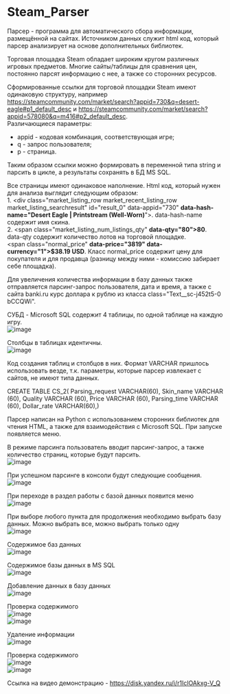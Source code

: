 # Steam_Parser

Парсер - программа для автоматического сбора информации, размещённой на сайтах. Источником данных служит html код, который парсер анализирует на основе дополнительных библиотек.

Торговая площадка Steam обладает широким кругом различных игровых предметов. Многие сайты/таблицы для сравнения цен, постоянно парсят информацию с нее, а также со сторонних ресурсов.

Сформированные ссылки для торговой площадки Steam имеют одинаковую структуру, например https://steamcommunity.com/market/search?appid=730&q=desert-eagle#p1_default_desc и https://steamcommunity.com/market/search?appid=578080&q=m416#p2_default_desc. <br>
Различающиеся параметры: <br>
* appid - кодовая комбинация, соответствующая игре;
* q - запрос пользователя;
* p - страница.
  
Таким образом ссылки можно формировать в переменной типа string и парсить в цикле, а результаты сохранять в БД MS SQL.

Все страницы имеют одинаковое наполнение. Html код, который нужен для анализа выглядит следующим образом: <br> 1. <div class="market_listing_row market_recent_listing_row market_listing_searchresult" id="result_0" data-appid="730" **data-hash-name="Desert Eagle | Printstream (Well-Worn)**">. data-hash-name содержит имя скина. <br> 2. <span class="market_listing_num_listings_qty" **data-qty="80">80**</span>. data-qty содержит количество лотов на торговой площадке. <br> <span class="normal_price" **data-price="3819" data-currency="1">$38.19 USD**</span>. Класс normal_price содержит цену для покупателя и для продавца (разницу между ними - комиссию забирает себе площадка). 

Для увеличения количества информации в базу данных также отправляется парсинг-запрос пользователя, дата и время, а также с сайта banki.ru курс доллара к рублю из класса class="Text__sc-j452t5-0 bCCQWi".

СУБД - Microsoft SQL содержит 4 таблицы, по одной таблице на каждую игру. <br>
![image](https://github.com/DerbiLow/Steam-Parser/assets/126500303/dab98eb8-6414-4906-a842-c60500eec131) <br>

Столбцы в таблицах идентичны. <br>
![image](https://github.com/DerbiLow/Steam-Parser/assets/126500303/49b4f8f9-a09b-425d-8c10-f9f501aec896) <br>

Код создания таблиц и столбцов в них. Формат VARCHAR пришлось использовать везде, т.к. параметры, которые парсер извлекает с сайтов, не имеют типа данных.

CREATE TABLE CS_2(
Parsing_request VARCHAR(60),
Skin_name VARCHAR (60),
Quality VARCHAR (60),
Price VARCHAR (60),
Parsing_time VARCHAR (60),
Dollar_rate VARCHAR(60),)

Парсер написан на Python с использованием сторонних библиотек для чтения HTML, а также для взаимодействия с Microsoft SQL.
При запуске появляется меню.


В режиме парсинга пользователь вводит парсинг-запрос, а также количество страниц, которые будут парсить.<br>
![image](https://github.com/DerbiLow/Steam-Parser/assets/126500303/792127da-0276-4ef6-96e1-a20a6d967f0f)<br>

При успешном парсинге в консоли будут следующие сообщения.<br>
![image](https://github.com/DerbiLow/Steam-Parser/assets/126500303/ca680092-9408-4a90-84df-c29d0f25814a)

При переходе в раздел работы с базой данных появится меню<br>
![image](https://github.com/DerbiLow/Steam-Parser/assets/126500303/8f2b9d20-4e74-4697-b872-114f918462b8)

При выборе любого пункта для продолжения необходимо выбрать базу данных. Можно выбрать все, можно выбрать только одну<br>
![image](https://github.com/DerbiLow/Steam-Parser/assets/126500303/dd2b0c75-a804-48c3-a251-df55818930c4)

Содержимое баз данных<br>
![image](https://github.com/DerbiLow/Steam-Parser/assets/126500303/5bf1b46d-8181-4925-90a1-997af2de090a)

Содержимое базы данных в MS SQL<br>
![image](https://github.com/DerbiLow/Steam-Parser/assets/126500303/b27cbcde-14bc-4e96-8788-04b7e0358641)

Добавление данных в базу данных<br>
![image](https://github.com/DerbiLow/Steam-Parser/assets/126500303/b1cc936b-57e7-4312-b2de-d507162c8a98)

Проверка содержимого <br>
![image](https://github.com/DerbiLow/Steam-Parser/assets/126500303/6d84c2d1-6327-49a1-86bb-b61f6497f730)<br>
![image](https://github.com/DerbiLow/Steam-Parser/assets/126500303/7e3700ca-0848-47d2-a5e9-3c606f4ee7d9)

Удаление информации<br>
![image](https://github.com/DerbiLow/Steam-Parser/assets/126500303/aae9aeca-4b9e-436c-95f7-3ff1825a05b7)

Проверка содержимого <br>
![image](https://github.com/DerbiLow/Steam-Parser/assets/126500303/484a568d-e891-4ada-92df-a359803f9b6a)<br>
![image](https://github.com/DerbiLow/Steam-Parser/assets/126500303/969c50a6-764c-4b80-add9-edbf0dc5fa70)

Ссылка на видео демонстрацию - https://disk.yandex.ru/i/r1IclOAkxg-V_Q 


